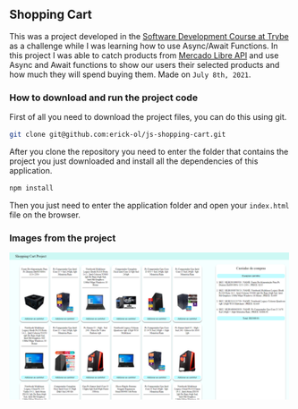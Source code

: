## Shopping Cart

This was a project developed in the [Software Development Course at Trybe](https://www.betrybe.com/formacao-desenvolvimento-web) as a challenge while I was learning how to use Async/Await Functions. In this project I was able to catch products from [Mercado Libre API](https://developers.mercadolivre.com.br/pt_br/itens-e-buscas) and use Async and Await functions to show our users their selected products and how much they will spend buying them. Made on ```July 8th, 2021```.

### How to download and run the project code

First of all you need to download the project files, you can do this using git.

```bash
git clone git@github.com:erick-ol/js-shopping-cart.git
```

After you clone the repository you need to enter the folder that contains the project you just downloaded and install all the dependencies of this application.

```bash
npm install
```

Then you just need to enter the application folder and open your ```index.html``` file on the browser.


### Images from the project

<img src="./img/shopping-cart.png" width="500">